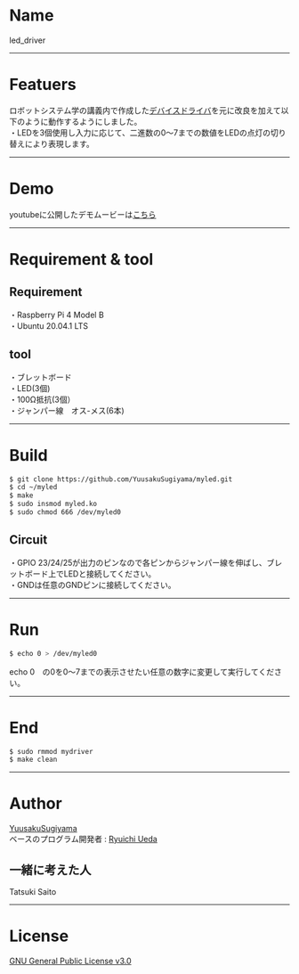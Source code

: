 # Name

led_driver

---

 # Featuers
 
ロボットシステム学の講義内で作成した[デバイスドライバ](https://github.com/ryuichiueda/robosys_device_drivers/blob/master/myled.c)を元に改良を加えて以下のように動作するようにしました。  
・LEDを3個使用し入力に応じて、二進数の0～7までの数値をLEDの点灯の切り替えにより表現します。  

---

# Demo

youtubeに公開したデモムービーは[こちら](https://youtu.be/1kebJaBuN5U)  

---

# Requirement & tool

## Requirement
・Raspberry Pi 4 Model B  
・Ubuntu 20.04.1 LTS  
## tool
・ブレットボード  
・LED(3個)  
・100Ω抵抗(3個）  
・ジャンパー線　オス-メス(6本)  

---

# Build
```sh
$ git clone https://github.com/YuusakuSugiyama/myled.git
$ cd ~/myled
$ make
$ sudo insmod myled.ko
$ sudo chmod 666 /dev/myled0
```
## Circuit
・GPIO 23/24/25が出力のピンなので各ピンからジャンパー線を伸ばし、ブレットボード上でLEDと接続してください。  
・GNDは任意のGNDピンに接続してください。  

---

# Run

```sh
$ echo 0 > /dev/myled0
```

echo 0　の0を0～7までの表示させたい任意の数字に変更して実行してください。

---

# End

```sh
$ sudo rmmod mydriver
$ make clean
```

---

# Author
[YuusakuSugiyama](https://github.com/YuusakuSugiyama)  
ベースのプログラム開発者 : [Ryuichi Ueda](https://github.com/ryuichiueda)  

## 一緒に考えた人
Tatsuki Saito  

---

# License
[GNU General Public License v3.0](https://github.com/YuusakuSugiyama/myled/blob/main/COPYING)
